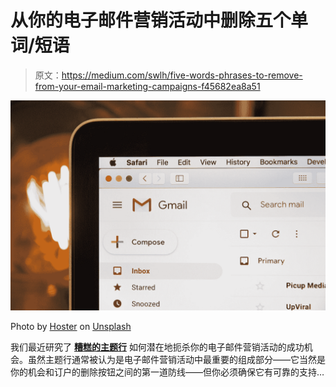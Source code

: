 # 从你的电子邮件营销活动中删除五个单词/短语

> 原文：<https://medium.com/swlh/five-words-phrases-to-remove-from-your-email-marketing-campaigns-f45682ea8a51>

![](img/5f4acbaf47a355647d799d61bc3e75a9.png)

Photo by [Hoster](https://unsplash.com/@hoster?utm_source=medium&utm_medium=referral) on [Unsplash](https://unsplash.com?utm_source=medium&utm_medium=referral)

我们最近研究了 [**糟糕的主题行**](https://www.icontact.com/blog/doa-email-marketings-worst-subject-lines) 如何潜在地扼杀你的电子邮件营销活动的成功机会。虽然主题行通常被认为是电子邮件营销活动中最重要的组成部分——它当然是你的机会和订户的删除按钮之间的第一道防线——但你必须确保它有可靠的支持…